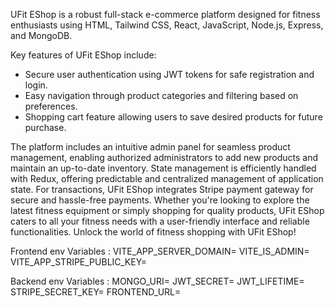 UFit EShop is a robust full-stack e-commerce platform designed for fitness enthusiasts using HTML, Tailwind CSS, React, JavaScript, Node.js, Express, and MongoDB.

Key features of UFit EShop include:
- Secure user authentication using JWT tokens for safe registration and login.
- Easy navigation through product categories and filtering based on preferences.
- Shopping cart feature allowing users to save desired products for future purchase.

The platform includes an intuitive admin panel for seamless product management, enabling authorized administrators to add new products and maintain an up-to-date inventory.
State management is efficiently handled with Redux, offering predictable and centralized management of application state.
For transactions, UFit EShop integrates Stripe payment gateway for secure and hassle-free payments.
Whether you're looking to explore the latest fitness equipment or simply shopping for quality products, UFit EShop caters to all your fitness needs with a user-friendly interface and reliable functionalities. Unlock the world of fitness shopping with UFit EShop!



Frontend env Variables :
VITE_APP_SERVER_DOMAIN=
VITE_IS_ADMIN=
VITE_APP_STRIPE_PUBLIC_KEY=

Backend env Variables :
MONGO_URI=
JWT_SECRET=
JWT_LIFETIME=
STRIPE_SECRET_KEY=
FRONTEND_URL=


